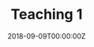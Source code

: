 ---
# Title, summary, and page position.
title: Teaching 1
linktitle: teaching1
summary: Learn how to use Wowchemy's docs layout for publishing online courses, software documentation, and tutorials.
weight: 1
icon: book
icon_pack: fas

# Page metadata.
date: '2018-09-09T00:00:00Z'
toc: true
---